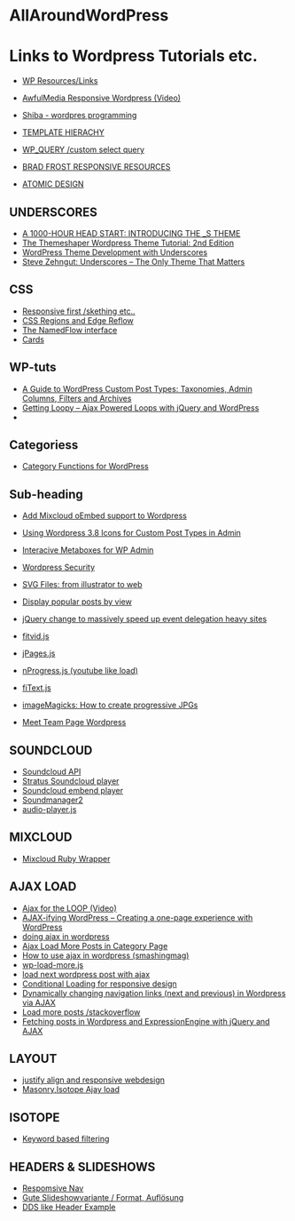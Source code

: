AllAroundWordPress
==================

Links to Wordpress Tutorials etc.
================================

* [WP Resources/Links](http://iamgw.com/wordpress-resource-links/)
* [AwfulMedia Responsive Wordpress (Video)](http://www.youtube.com/playlist?list=PLivfKP2ufIK6MfeczAaxnzqtyLX0z76Eu)
* [Shiba - wordpres programming](http://shibashake.com/wordpress-theme/wordpress-programming)

* [TEMPLATE HIERACHY](http://codex.wordpress.org/Template_Hierarchy)
* [WP_QUERY /custom select query](http://codex.wordpress.org/Displaying_Posts_Using_a_Custom_Select_Query)
* [BRAD FROST RESPONSIVE RESOURCES](http://bradfrost.github.io/this-is-responsive/resources.html)
* [ATOMIC DESIGN](http://bradfrost.github.io/this-is-responsive/resources.html)

UNDERSCORES
------------

* [A 1000-HOUR HEAD START: INTRODUCING THE _S THEME](http://themeshaper.com/2012/02/13/introducing-the-underscores-theme/)
* [The Themeshaper Wordpress Theme Tutorial: 2nd Edition](http://themeshaper.com/2012/10/22/the-themeshaper-wordpress-theme-tutorial-2nd-edition/)
* [WordPress Theme Development with Underscores](http://iamgw.com/wordpress-themes/wordpress-theme-development-underscores/)
* [Steve Zehngut: Underscores – The Only Theme That Matters](http://wordpress.tv/2013/09/28/steve-zehngut-underscores-the-only-theme-that-matters/)

CSS
---

* [Responsive first /skething etc..](http://wp.smashingmagazine.com/2012/06/28/create-responsive-mobile-first-wordpress-theme/)
* [CSS Regions and Edge Reflow](http://elliotjaystocks.com/blog/css-regions-and-edge-reflow/)
* [The NamedFlow interface](http://dev.w3.org/csswg/css-regions/#the-namedflow-interface)
* [Cards](http://insideintercom.io/why-cards-are-the-future-of-the-web/)

WP-tuts
-------

* [A Guide to WordPress Custom Post Types: Taxonomies, Admin Columns, Filters and Archives](http://wp.tutsplus.com/tutorials/plugins/a-guide-to-wordpress-custom-post-types-taxonomies-admin-columns-filters-and-archives/)
* [Getting Loopy – Ajax Powered Loops with jQuery and WordPress](http://wp.tutsplus.com/tutorials/getting-loopy-ajax-powered-loops-with-jquery-and-wordpress/)
* 

Categoriess
-----------

* [Category Functions for WordPress](http://perishablepress.com/category-functions-wordpress/)

Sub-heading
-----------

* [Add Mixcloud oEmbed support to Wordpress](http://www.iwebcontrol.co.uk/2013/01/add-mixcloud-oembed-support-to-wordpress/)
* [Using Wordpress 3.8 Icons for Custom Post Types in Admin](http://mannieschumpert.com/blog/using-wordpress-3-8-icons-custom-post-types-admin-menu/)
* [Interacive Metaboxes for WP Admin](http://hasin.me/2013/10/26/improving-ux-in-the-wordpress-admin-panel-with-interactive-meta-boxes/)
* [Wordpress Security](http://hasin.me/2013/10/26/improving-ux-in-the-wordpress-admin-panel-with-interactive-meta-boxes/)
* [SVG Files: from illustrator to web](http://hasin.me/2013/10/26/improving-ux-in-the-wordpress-admin-panel-with-interactive-meta-boxes/)

* [Display popular posts by view](http://www.wpbeginner.com/wp-tutorials/how-to-track-popular-posts-by-views-in-wordpress-without-a-plugin/)

* [jQuery change to massively speed up event delegation heavy sites](https://github.com/josh/jquery-selector-set)

* [fitvid.js](https://github.com/davatron5000/FitVids.js)
* [jPages.js](http://luis-almeida.github.io/jPages/table.html)
* [nProgress.js (youtube like load)](http://ricostacruz.com/nprogress/)
* [fiText.js](http://fittextjs.com/)
* [imageMagicks: How to create progressive JPGs](https://coderwall.com/p/ryzmaa)



* [Meet Team Page Wordpress](http://css-tricks.com/creating-meet-team-page-wordpress/)


SOUNDCLOUD
----------

* [Soundcloud API](http://developers.soundcloud.com/docs/api/sdks#)
* [Stratus Soundcloud player](http://takingbytes.com/using-soundclouds-stratus-player-with-a-responsive-website/)
* [Soundcloud embend player](view-source:http://www.kelis-official.com/)
* [Soundmanager2](https://github.com/scottschiller/soundmanager2/)
* [audio-player.js](http://www.dummymag.com/ui/js/_audio-player.js)

MIXCLOUD
--------

* [Mixcloud Ruby Wrapper](https://github.com/actfong/mixcloud/)

AJAX LOAD
---------

* [Ajax for the LOOP (Video)](http://blip.tv/wptuts/getting-loopy-ajax-powered-loops-with-jquery-and-wordpress-5805465)
* [AJAX-ifying WordPress – Creating a one-page experience with WordPress](http://elikirk.com/2012/12/28/ajax-ifying-wordpress-creating-a-one-page-experience-with-wordpress/)
* [doing ajax in wordpress](http://micahwood.me/doing-ajax-in-wordpress/)
* [Ajax Load More Posts in Category Page](http://wordpress.stackexchange.com/questions/101184/ajax-load-more-posts-in-category-page)
* [How to use ajax in wordpress (smashingmag)](http://wp.smashingmagazine.com/2011/10/18/how-to-use-ajax-in-wordpress/)
* [wp-load-more.js](https://github.com/tokmak/wp-load-more-ajax)
* [load next wordpress post with ajax](http://www.problogdesign.com/wordpress/load-next-wordpress-posts-with-ajax/)
* [Conditional Loading for responsive design](http://24ways.org/2011/conditional-loading-for-responsive-designs/)
* [Dynamically changing navigation links (next and previous) in Wordpress via AJAX](http://stackoverflow.com/questions/15175020/dynamically-changing-navigation-links-next-and-previous-in-wordpress-via-ajax/15315024#15315024)
* [Load more posts /stackoverflow](http://stackoverflow.com/questions/14630356/wordpress-php-ajax-load-more-posts)
* [Fetching posts in Wordpress and ExpressionEngine with jQuery and AJAX](http://www.tyssendesign.com.au/articles/cms/fetching-posts-in-wordpress-expressionengine-with-jquery-ajax/)

LAYOUT
------

* [justify align and responsive webdesign](http://www.barrelny.com/blog/text-align-justify-and-rwd/)
* [Masonry,Isotope Ajay load](http://stackoverflow.com/questions/20425863/masonry-isotope-and-ajax-load)

ISOTOPE
-------

* [Keyword based filtering](http://forrst.com/posts/isotope_js_keyword_based_filtering-V6K)



HEADERS & SLIDESHOWS
--------------------

* [Respomsive Nav](http://responsive-nav.com/)
* [Gute Slideshowvariante / Format, Auflösung](http://demo2.designerthemes.com/adapt/)
* [DDS like Header Example](https://coderwall.com/p/ryzmaa)
